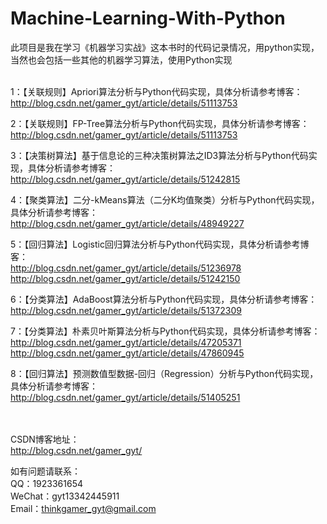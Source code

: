 Machine-Learning-With-Python
========================
此项目是我在学习《机器学习实战》这本书时的代码记录情况，用python实现，当然也会包括一些其他的机器学习算法，使用Python实现<br/><br/>

1：【关联规则】Apriori算法分析与Python代码实现，具体分析请参考博客：<br/>
http://blog.csdn.net/gamer_gyt/article/details/51113753<br/>

2：【关联规则】FP-Tree算法分析与Python代码实现，具体分析请参考博客：<br/>
http://blog.csdn.net/gamer_gyt/article/details/51113753<br/>

3：【决策树算法】基于信息论的三种决策树算法之ID3算法分析与Python代码实现，具体分析请参考博客：<br/>
http://blog.csdn.net/gamer_gyt/article/details/51242815<br/>

4：【聚类算法】二分-kMeans算法（二分K均值聚类）分析与Python代码实现，具体分析请参考博客：<br/>
http://blog.csdn.net/gamer_gyt/article/details/48949227<br/>

5：【回归算法】Logistic回归算法分析与Python代码实现，具体分析请参考博客：<br/>
http://blog.csdn.net/gamer_gyt/article/details/51236978<br/>
http://blog.csdn.net/gamer_gyt/article/details/51242150<br/>

6：【分类算法】AdaBoost算法分析与Python代码实现，具体分析请参考博客：<br/>
http://blog.csdn.net/gamer_gyt/article/details/51372309<br/>

7：【分类算法】朴素贝叶斯算法分析与Python代码实现，具体分析请参考博客：<br/>
http://blog.csdn.net/gamer_gyt/article/details/47205371<br/>
http://blog.csdn.net/gamer_gyt/article/details/47860945<br/>

8：【回归算法】预测数值型数据-回归（Regression）分析与Python代码实现，具体分析请参考博客：<br/>
http://blog.csdn.net/gamer_gyt/article/details/51405251<br/>



 
<br/><br/>CSDN博客地址：<br/>
http://blog.csdn.net/gamer_gyt/<br/>

如有问题请联系：<br/>
QQ：1923361654<br/>
WeChat：gyt13342445911<br/>
Email：thinkgamer_gyt@gmail.com<br/>
